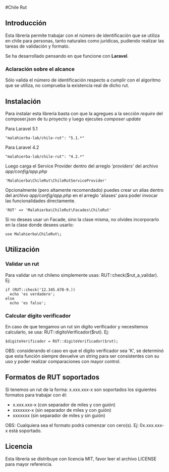 #Chile Rut

## Introducción

Esta librería permite trabajar con el número de identificación que se utiliza en chile para personas, tanto naturales como jurídicas, pudiendo realizar las tareas de validación y formato.

Se ha desarrollado pensando en que funcione con **Laravel**.

### Aclaración sobre el alcance

Sólo valida el número de identificación respecto a cumplir con el algoritmo que se utiliza, no comprueba la existencia real de dicho rut.

## Instalación

Para instalar esta librería basta con que la agregues a la sección *require* del composer.json de tu proyecto y luego ejecutes *composer update*

Para Laravel 5.1

    "malahierba-lab/chile-rut": "5.1.*"

Para Laravel 4.2

    "malahierba-lab/chile-rut": "4.2.*"

Luego carga el Service Provider dentro del arreglo *'providers'* del archivo *app/config/app.php*

    'Malahierba\ChileRut\ChileRutServiceProvider'

Opcionalmente (pero altamente recomendado) puedes crear un alias dentro del archivo *app/config/app.php* en el arreglo 'aliases' para poder invocar las funcionalidades directamente.

    'RUT' => 'Malahierba\ChileRut\Facades\ChileRut'

Si no deseas usar un Facade, sino la clase misma, no olvides incorporarlo en la clase donde desees usarlo:

	use Malahierba\ChileRut\;

## Utilización

### Validar un rut

Para validar un rut chileno simplemente usas: RUT::check($rut_a_validar). Ej:

    if (RUT::check('12.345.678-9.))
      echo 'es verdadero';
    else
      echo 'es falso';

### Calcular dígito verificador

En caso de que tengamos un rut sin digito verificador y necesitemos calcularlo, se usa: RUT::digitoVerificador($rut). Ej:

    $digitoVerificador = RUT::digitoVerificador($rut);

OBS: considerando el caso en que el dígito verificador sea 'K', se determinó que esta función siempre devuelve un string para ser consistentes con su uso y poder realizar comparaciones con mayor control.

## Formatos de RUT soportados

Si tenemos un rut de la forma: x.xxx.xxx-x son soportados los siguientes formatos para trabajar con él:

- x.xxx.xxx-x (con separador de miles y con guión)
- xxxxxxx-x (sin separador de miles y con guión)
- xxxxxxx (sin separador de miles y sin guión)

OBS: Cualquiera sea el formato podrá comenzar con cero(s). Ej: 0x.xxx.xxx-x está soportado.

## Licencia

Esta librería se distribuye con licencia MIT, favor leer el archivo LICENSE para mayor referencia.